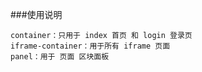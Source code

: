 ###使用说明

```
container：只用于 index 首页 和 login 登录页
iframe-container：用于所有 iframe 页面
panel：用于 页面 区块面板
```
